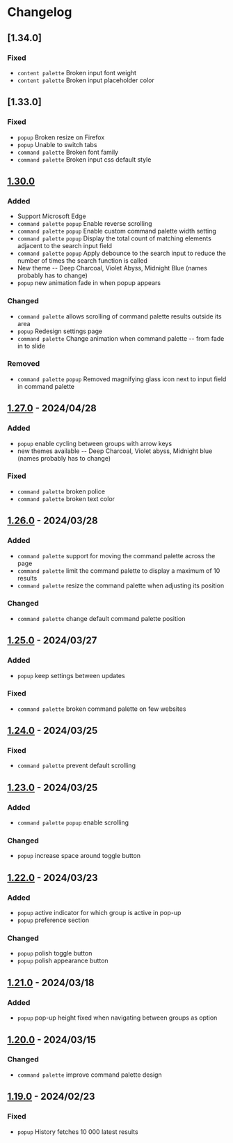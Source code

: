 # Changelog

## [1.34.0]

### Fixed

- `content palette` Broken input font weight
- `content palette` Broken input placeholder color

## [1.33.0]

### Fixed

- `popup` Broken resize on Firefox
- `popup` Unable to switch tabs
- `command palette` Broken font family
- `command palette` Broken input css default style

## [1.30.0]

### Added

- Support Microsoft Edge
- `command palette` `popup` Enable reverse scrolling
- `command palette` `popup` Enable custom command palette width setting
- `command palette` `popup` Display the total count of matching elements adjacent to the search input field
- `command palette` `popup` Apply debounce to the search input to reduce the number of times the search function is called
- New theme -- Deep Charcoal, Violet Abyss, Midnight Blue (names probably has to change)
- `popup` new animation fade in when popup appears

### Changed

- `command palette` allows scrolling of command palette results outside its area
- `popup` Redesign settings page
- `command palette` Change animation when command palette -- from fade in to slide

### Removed

- `command palette` `popup` Removed magnifying glass icon next to input field in command palette

## [1.27.0] - 2024/04/28

### Added

- `popup` enable cycling between groups with arrow keys
- new themes available -- Deep Charcoal, Violet abyss, Midnight blue (names probably has to change)

### Fixed

- `command palette` broken police
- `command palette` broken text color

## [1.26.0] - 2024/03/28

### Added

- `command palette` support for moving the command palette across the page
- `command palette` limit the command palette to display a maximum of 10 results
- `command palette` resize the command palette when adjusting its position

### Changed

- `command palette` change default command palette position

## [1.25.0] - 2024/03/27

### Added

- `popup` keep settings between updates

### Fixed

- `command palette` broken command palette on few websites

## [1.24.0] - 2024/03/25

### Fixed

- `command palette` prevent default scrolling

## [1.23.0] - 2024/03/25

### Added

- `command palette` `popup` enable scrolling

### Changed

- `popup` increase space around toggle button

## [1.22.0] - 2024/03/23

### Added

- `popup` active indicator for which group is active in pop-up
- `popup` preference section

### Changed

- `popup` polish toggle button
- `popup` polish appearance button

## [1.21.0] - 2024/03/18

### Added

- `popup` pop-up height fixed when navigating between groups as option

## [1.20.0] - 2024/03/15

### Changed

- `command palette` improve command palette design

## [1.19.0] - 2024/02/23

### Fixed

- `popup` History fetches 10 000 latest results

[1.31.0]: https://github.com/ByHelyo/taby/compare/1.30.0...1.33.0
[1.30.0]: https://github.com/ByHelyo/taby/compare/1.27.0...1.30.0
[1.28.0]: https://github.com/ByHelyo/taby/compare/1.27.0...1.28.0
[1.27.0]: https://github.com/ByHelyo/taby/compare/1.26.0...1.27.0
[1.26.0]: https://github.com/ByHelyo/taby/compare/1.25.0...1.26.0
[1.25.0]: https://github.com/ByHelyo/taby/compare/1.24.0...1.25.0
[1.24.0]: https://github.com/ByHelyo/taby/compare/1.23.0...1.24.0
[1.23.0]: https://github.com/ByHelyo/taby/compare/1.22.0...1.23.0
[1.22.0]: https://github.com/ByHelyo/taby/compare/1.21.0...1.22.0
[1.21.0]: https://github.com/ByHelyo/taby/compare/1.20.0...1.21.0
[1.20.0]: https://github.com/ByHelyo/taby/compare/1.19.0...1.20.0
[1.19.0]: https://github.com/ByHelyo/taby/compare/1.18.0...1.19.0
